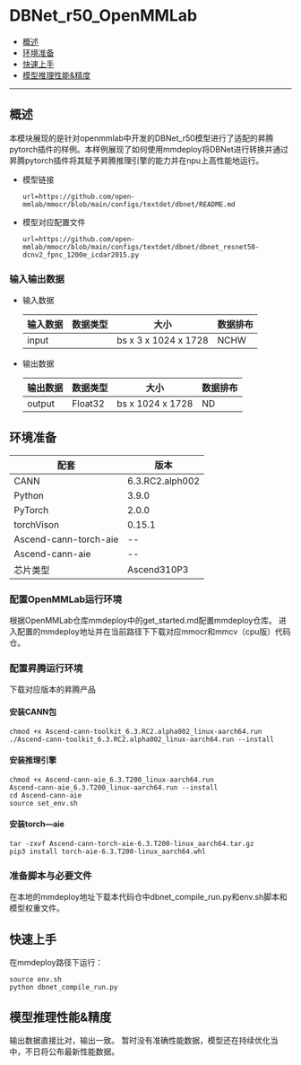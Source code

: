 # DBNet_r50_OpenMMLab

- [概述](#ABSTRACT)
- [环境准备](#ENV_PREPARE)
- [快速上手](#QUICK_START)
- [模型推理性能&精度](#INFER_PERFORM)
  
***

## 概述 <a name="ABSTRACT"></a>
本模块展现的是针对openmmlab中开发的DBNet_r50模型进行了适配的昇腾pytorch插件的样例。本样例展现了如何使用mmdeploy将DBNet进行转换并通过昇腾pytorch插件将其赋予昇腾推理引擎的能力并在npu上高性能地运行。
- 模型链接
    ```
    url=https://github.com/open-mmlab/mmocr/blob/main/configs/textdet/dbnet/README.md
    ```
- 模型对应配置文件
    ```
    url=https://github.com/open-mmlab/mmocr/blob/main/configs/textdet/dbnet/dbnet_resnet50-dcnv2_fpnc_1200e_icdar2015.py
    ```
### 输入输出数据
- 输入数据

  | 输入数据 | 数据类型 | 大小                  | 数据排布 |
  | ------- | -------- | -------------------- | ------- |
  | input   |          | bs x 3 x 1024 x 1728 | NCHW    |

- 输出数据
  
  | 输出数据 | 数据类型 | 大小              | 数据排布 |
  | ------- | -------- | ---------------- | ------- |
  | output  | Float32  | bs x 1024 x 1728 | ND      |

## 环境准备 <a name="ENV_PREPARE"></a>
| 配套                   | 版本            | 
|-----------------------|-----------------| 
| CANN                  | 6.3.RC2.alph002 | 链接                                                          |
| Python                | 3.9.0           |                                                           
| PyTorch               | 2.0.0           |
| torchVison            | 0.15.1          |-
| Ascend-cann-torch-aie | --
| Ascend-cann-aie       | --
| 芯片类型               | Ascend310P3     |
### 配置OpenMMLab运行环境
根据OpenMMLab仓库mmdeploy中的get_started.md配置mmdeploy仓库。
进入配置的mmdeploy地址并在当前路径下下载对应mmocr和mmcv（cpu版）代码仓。

### 配置昇腾运行环境
下载对应版本的昇腾产品
#### 安装CANN包

```
chmod +x Ascend-cann-toolkit_6.3.RC2.alpha002_linux-aarch64.run 
./Ascend-cann-toolkit_6.3.RC2.alpha002_linux-aarch64.run --install
```

#### 安装推理引擎

```
chmod +x Ascend-cann-aie_6.3.T200_linux-aarch64.run
Ascend-cann-aie_6.3.T200_linux-aarch64.run --install
cd Ascend-cann-aie
source set_env.sh
```

#### 安装torch—aie

```
tar -zxvf Ascend-cann-torch-aie-6.3.T200-linux_aarch64.tar.gz
pip3 install torch-aie-6.3.T200-linux_aarch64.whl
```

### 准备脚本与必要文件
在本地的mmdeploy地址下载本代码仓中dbnet_compile_run.py和env.sh脚本和模型权重文件。

## 快速上手 <a name="QUICK_START"></a>
在mmdeploy路径下运行：
```
source env.sh
python dbnet_compile_run.py
```

## 模型推理性能&精度 <a name="INFER_PERFORM"></a>
输出数据直接比对，输出一致。
暂时没有准确性能数据，模型还在持续优化当中，不日将公布最新性能数据。